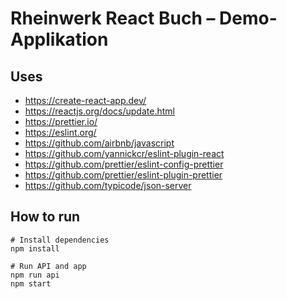# Rheinwerk React Buch – Demo-Applikation

## Uses

- https://create-react-app.dev/
- https://reactjs.org/docs/update.html
- https://prettier.io/
- https://eslint.org/
- https://github.com/airbnb/javascript
- https://github.com/yannickcr/eslint-plugin-react
- https://github.com/prettier/eslint-config-prettier
- https://github.com/prettier/eslint-plugin-prettier
- https://github.com/typicode/json-server

## How to run

```
# Install dependencies
npm install

# Run API and app
npm run api
npm start
```
